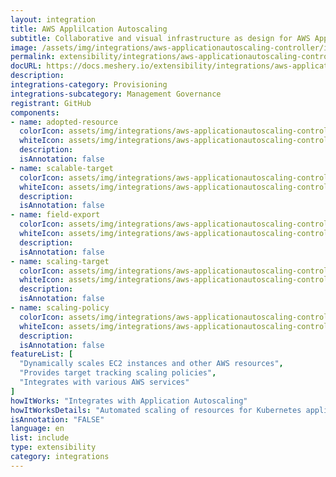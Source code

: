 ```yaml
---
layout: integration
title: AWS Applilcation Autoscaling
subtitle: Collaborative and visual infrastructure as design for AWS Applilcation Autoscaling
image: /assets/img/integrations/aws-applicationautoscaling-controller/icons/color/aws-applicationautoscaling-controller-color.svg
permalink: extensibility/integrations/aws-applicationautoscaling-controller
docURL: https://docs.meshery.io/extensibility/integrations/aws-applicationautoscaling-controller
description: 
integrations-category: Provisioning
integrations-subcategory: Management Governance
registrant: GitHub
components: 
- name: adopted-resource
  colorIcon: assets/img/integrations/aws-applicationautoscaling-controller/components/adopted-resource/icons/color/adopted-resource-color.svg
  whiteIcon: assets/img/integrations/aws-applicationautoscaling-controller/components/adopted-resource/icons/white/adopted-resource-white.svg
  description: 
  isAnnotation: false
- name: scalable-target
  colorIcon: assets/img/integrations/aws-applicationautoscaling-controller/components/scalable-target/icons/color/scalable-target-color.svg
  whiteIcon: assets/img/integrations/aws-applicationautoscaling-controller/components/scalable-target/icons/white/scalable-target-white.svg
  description: 
  isAnnotation: false
- name: field-export
  colorIcon: assets/img/integrations/aws-applicationautoscaling-controller/components/field-export/icons/color/field-export-color.svg
  whiteIcon: assets/img/integrations/aws-applicationautoscaling-controller/components/field-export/icons/white/field-export-white.svg
  description: 
  isAnnotation: false
- name: scaling-target
  colorIcon: assets/img/integrations/aws-applicationautoscaling-controller/components/scaling-target/icons/color/scaling-target-color.svg
  whiteIcon: assets/img/integrations/aws-applicationautoscaling-controller/components/scaling-target/icons/white/scaling-target-white.svg
  description: 
  isAnnotation: false
- name: scaling-policy
  colorIcon: assets/img/integrations/aws-applicationautoscaling-controller/components/scaling-policy/icons/color/scaling-policy-color.svg
  whiteIcon: assets/img/integrations/aws-applicationautoscaling-controller/components/scaling-policy/icons/white/scaling-policy-white.svg
  description: 
  isAnnotation: false
featureList: [
  "Dynamically scales EC2 instances and other AWS resources",
  "Provides target tracking scaling policies",
  "Integrates with various AWS services"
]
howItWorks: "Integrates with Application Autoscaling"
howItWorksDetails: "Automated scaling of resources for Kubernetes applications on AWS"
isAnnotation: "FALSE"
language: en
list: include
type: extensibility
category: integrations
---
```


